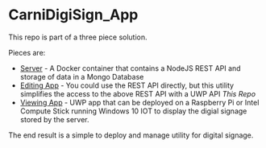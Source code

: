 # CarniDigiSign_App
This repo is part of a three piece solution. 

Pieces are:
* [Server](https://github.com/graboskyc/CarniDigiSign_IOT) - A Docker container that contains a NodeJS REST API and storage of data in a Mongo Database
* [Editing App](https://github.com/graboskyc/CarniDigiSign_App) - You could use the REST API directly, but this utility simplifies the access to the above REST API with a UWP API *This Repo*
* [Viewing App](https://github.com/graboskyc/CarniDigiSign_IOT) - UWP app that can be deployed on a Raspberry Pi or Intel Compute Stick running Windows 10 IOT to display the digial signage stored by the server. 

The end result is a simple to deploy and manage utility for digital signage. 
